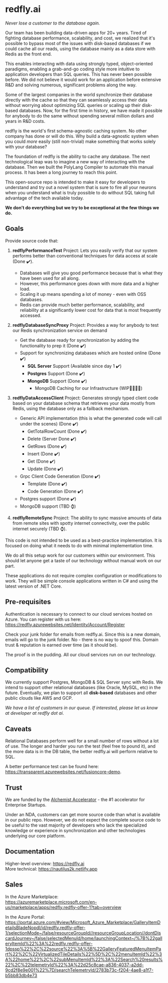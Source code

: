# redfly.ai

_Never lose a customer to the database again._

Our team has been building data-driven apps for 20+ years. Tired of fighting database performance, scalability, and cost, we realized that it's possible to bypass most of the issues with disk-based databases if we could cache all our reads, using the database mainly as a data store with Redis as the front end. 

This enables interacting with data using strongly typed, object-oriented paradigms, enabling a grab-and-go coding style more intuitive to application developers than SQL queries. This has never been possible before. We did not believe it would work for an application before extensive R&D and solving numerous, significant problems along the way. 

Some of the largest companies in the world synchronize their database directly with the cache so that they can seamlessly access their data without worrying about optimizing SQL queries or scaling up their disk-based databases. Now, for the first time in history, we have made it possible for anybody to do the same without spending several million dollars and years in R&D costs. 

redfly is the world's first schema-agnostic caching system. No other company has done or will do this. Why build a data-agnostic system when you could _more_ easily (still non-trivial) make something that works solely with your database? 

The foundation of redfly is the ability to cache any database. The next technological leap was to imagine a new way of interacting with the database. Then we built the PolyLang Compiler to automate this manual process. It has been a long journey to reach this point.

This open-source repo is intended to make it easy for developers to understand and try out a novel system that is sure to fire all your neurons when you understand what is truly possible to do without SQL taking full advantage of the tech available today.

**We don’t do everything but we try to be exceptional at the few things we do.**

## Goals

Provide source code that:

1. **redflyPerformanceTest** Project: Lets you easily verify that our system performs better than conventional techniques for data access at scale (Done ✔️).
   - Databases will give you good performance because that is what they have been used for all along.
   - However, this performance goes down with more data and a higher load.
   - Scaling it up means spending a lot of money - even with OSS databases.
   - Redis can provide much better performance, scalability, and reliability at a significantly lower cost for data that is most frequently accessed. 

3. **redflyDatabaseSyncProxy** Project: Provides a way for anybody to test our Redis synchronization service on demand
   - Get the database ready for synchronization by adding the functionality to prep it (Done ✔️)
   - Support for synchronizing databases which are hosted online (Done ✔️)
      - **SQL Server** Support (Available since day 1 ✔️)
      - **Postgres** Support (Done ✔️)
      - **MongoDB** Support (Done ✔️)
        - MongoDB Caching for our Infrastructure (WIP🏃🏽‍♀️‍➡️)
      
4. **redflyDataAccessClient** Project: Generates strongly typed client code based on your database schema that retrieves your data mostly from Redis, using the database only as a failback mechanism.
   - Generic API implementation (this is what the generated code will call under the scenes) (Done ✔️)
     - GetTotalRowCount (Done ✔️)
     - Delete (Server Done ✔️)
     - GetRows (Done ✔️)
     - Insert (Done ✔️)
     - Get (Done ✔️)
     - Update (Done ✔️)
   - Grpc Client Code Generation (Done ✔️)
     - Template (Done ✔️)
     - Code Generation (Done ✔️)
   - Postgres support (Done ✔️)
   - MongoDB support (TBD ⌚)
  
5. **redflyRemoteSync** Project: The ability to sync massive amounts of data from remote sites with spotty internet connectivity, over the public internet securely (TBD ⌚).

This code is not intended to be used as a best-practice implementation. It is focused on doing what it needs to do with minimal implementation time. 

We do all this setup work for our customers within our environment. This should let anyone get a taste of our technology without manual work on our part.

These applications do not require complex configuration or modifications to work. They will be simple console applications written in C# and using the latest version of .NET Core. 

## Pre-requisites

Authentication is necessary to connect to our cloud services hosted on Azure. You can register with us here:<br/>
https://redfly.azurewebsites.net/Identity/Account/Register

Check your junk folder for emails from redfly.ai. Since this is a new domain, emails will go to the junk folder. No - there is no way to spoof this. Domain trust & reputation is earned over time (as it should be).

The proof is in the pudding. All our cloud services run on our technology.  

## Compatibility

We currently support Postgres, MongoDB & SQL Server sync with Redis. We intend to support other relational databases (like Oracle, MySQL, etc) in the future. Eventually, we plan to support all **disk-based** databases and other public clouds like AWS and GCP. 

_We have a list of customers in our queue. If interested, please let us know at developer at redfly dot ai_.

## Caveats

Relational Databases perform well for a small number of rows without a lot of use. The longer and harder you run the test (feel free to pound it), and the more data is in the DB table, the better redfly.ai will perform relative to SQL.

A better performance test can be found here: https://transparent.azurewebsites.net/fusioncore-demo. 

## Trust

We are funded by the <a href="https://www.alchemistaccelerator.com/">Alchemist Accelerator</a> - the #1 accelerator for Enterprise Startups.

Under an NDA, customers can get more source code than what is available in our public repo. However, we do not expect the complete source code to be useful to the vast majority of developers who lack the specialized knowledge or experience in synchronization and other technologies underlying our core platform. 

## Documentation

Higher-level overview: https://redfly.ai <br/>
More technical: https://nautilus2k.netlify.app <br/>

## Sales

In the Azure Marketplace:<br/>
https://azuremarketplace.microsoft.com/en-us/marketplace/apps/redfly.redfly-offer-1?tab=overview

In the Azure Portal:<br/>
https://portal.azure.com/#view/Microsoft_Azure_Marketplace/GalleryItemDetailsBladeNopdl/id/redfly.redfly-offer-1/selectionMode~/false/resourceGroupId//resourceGroupLocation//dontDiscardJourney~/false/selectedMenuId/home/launchingContext~/%7B%22galleryItemId%22%3A%22redfly.redfly-offer-1dpssp%22%2C%22source%22%3A%5B%22GalleryFeaturedMenuItemPart%22%2C%22VirtualizedTileDetails%22%5D%2C%22menuItemId%22%3A%22home%22%2C%22subMenuItemId%22%3A%22Search%20results%22%2C%22telemetryId%22%3A%22d25c8cae-a836-4037-a2dd-9cd2f8e9e001%22%7D/searchTelemetryId/2783b73c-f204-4ae8-a1f7-b5bb83db4e73
